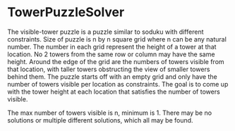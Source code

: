 # TowerPuzzleSolver

The visible-tower puzzle is a puzzle similar to soduku with different constraints.
Size of puzzle is n by n square grid where n can be any natural number.
The number in each grid represent the height of a tower at that location.
No 2 towers from the same row or column may have the same height.
Around the edge of the grid are the numbers of towers visible from that location, with taller towers
obstructing the view of smaller towers behind them.
The puzzle starts off with an empty grid and only have the number of towers visible per location as constraints.
The goal is to come up with the tower height at each location that satisfies the number of towers visible.

The max number of towers visible is n, minimum is 1. There may be no solutions or multiple different solutions, which all may be found.



